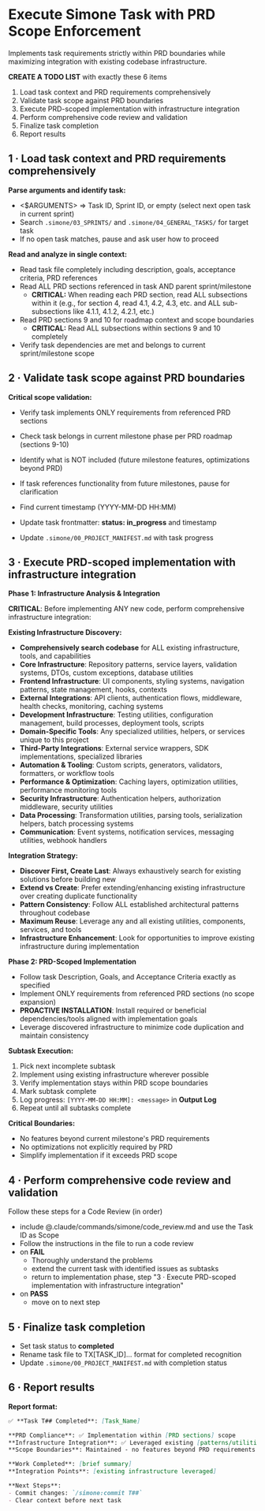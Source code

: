 # Execute Simone Task with PRD Scope Enforcement

Implements task requirements strictly within PRD boundaries while maximizing integration with existing codebase infrastructure.

**CREATE A TODO LIST** with exactly these 6 items

1. Load task context and PRD requirements comprehensively
2. Validate task scope against PRD boundaries  
3. Execute PRD-scoped implementation with infrastructure integration
4. Perform comprehensive code review and validation
5. Finalize task completion
6. Report results

## 1 · Load task context and PRD requirements comprehensively

**Parse arguments and identify task:**
- <$ARGUMENTS> ⇒ Task ID, Sprint ID, or empty (select next open task in current sprint)
- Search `.simone/03_SPRINTS/` and `.simone/04_GENERAL_TASKS/` for target task
- If no open task matches, pause and ask user how to proceed

**Read and analyze in single context:**
- Read task file completely including description, goals, acceptance criteria, PRD references
- Read ALL PRD sections referenced in task AND parent sprint/milestone
  - **CRITICAL:** When reading each PRD section, read ALL subsections within it (e.g., for section 4, read 4.1, 4.2, 4.3, etc. and ALL sub-subsections like 4.1.1, 4.1.2, 4.2.1, etc.)
- Read PRD sections 9 and 10 for roadmap context and scope boundaries
  - **CRITICAL:** Read ALL subsections within sections 9 and 10 completely
- Verify task dependencies are met and belongs to current sprint/milestone scope

## 2 · Validate task scope against PRD boundaries

**Critical scope validation:**
- Verify task implements ONLY requirements from referenced PRD sections
- Check task belongs in current milestone phase per PRD roadmap (sections 9-10)
- Identify what is NOT included (future milestone features, optimizations beyond PRD)
- If task references functionality from future milestones, pause for clarification

- Find current timestamp (YYYY-MM-DD HH:MM)
- Update task frontmatter: **status: in_progress** and timestamp
- Update `.simone/00_PROJECT_MANIFEST.md` with task progress

## 3 · Execute PRD-scoped implementation with infrastructure integration

**Phase 1: Infrastructure Analysis & Integration**

**CRITICAL**: Before implementing ANY new code, perform comprehensive infrastructure integration:

**Existing Infrastructure Discovery:**
- **Comprehensively search codebase** for ALL existing infrastructure, tools, and capabilities
- **Core Infrastructure**: Repository patterns, service layers, validation systems, DTOs, custom exceptions, database utilities
- **Frontend Infrastructure**: UI components, styling systems, navigation patterns, state management, hooks, contexts
- **External Integrations**: API clients, authentication flows, middleware, health checks, monitoring, caching systems
- **Development Infrastructure**: Testing utilities, configuration management, build processes, deployment tools, scripts
- **Domain-Specific Tools**: Any specialized utilities, helpers, or services unique to this project
- **Third-Party Integrations**: External service wrappers, SDK implementations, specialized libraries
- **Automation & Tooling**: Custom scripts, generators, validators, formatters, or workflow tools
- **Performance & Optimization**: Caching layers, optimization utilities, performance monitoring tools
- **Security Infrastructure**: Authentication helpers, authorization middleware, security utilities
- **Data Processing**: Transformation utilities, parsing tools, serialization helpers, batch processing systems
- **Communication**: Event systems, notification services, messaging utilities, webhook handlers

**Integration Strategy:**
- **Discover First, Create Last**: Always exhaustively search for existing solutions before building new
- **Extend vs Create**: Prefer extending/enhancing existing infrastructure over creating duplicate functionality
- **Pattern Consistency**: Follow ALL established architectural patterns throughout codebase
- **Maximum Reuse**: Leverage any and all existing utilities, components, services, and tools
- **Infrastructure Enhancement**: Look for opportunities to improve existing infrastructure during implementation

**Phase 2: PRD-Scoped Implementation**

- Follow task Description, Goals, and Acceptance Criteria exactly as specified
- Implement ONLY requirements from referenced PRD sections (no scope expansion)
- **PROACTIVE INSTALLATION**: Install required or beneficial dependencies/tools aligned with implementation goals
- Leverage discovered infrastructure to minimize code duplication and maintain consistency

**Subtask Execution:**
1. Pick next incomplete subtask
2. Implement using existing infrastructure wherever possible
3. Verify implementation stays within PRD scope boundaries  
4. Mark subtask complete
5. Log progress: `[YYYY-MM-DD HH:MM]: <message>` in **Output Log**
6. Repeat until all subtasks complete

**Critical Boundaries:**
- No features beyond current milestone's PRD requirements
- No optimizations not explicitly required by PRD
- Simplify implementation if it exceeds PRD scope

## 4 · Perform comprehensive code review and validation

Follow these steps for a Code Review (in order)

- include @.claude/commands/simone/code_review.md and use the Task ID as Scope
- Follow the instructions in the file to run a code review
- on **FAIL**
  - Thoroughly understand the problems
  - extend the current task with identified issues as subtasks
  - return to implementation phase, step "3 · Execute PRD-scoped implementation with infrastructure integration"
- on **PASS**
  - move on to next step

## 5 · Finalize task completion

- Set task status to **completed**
- Rename task file to TX[TASK_ID]... format for completed recognition
- Update `.simone/00_PROJECT_MANIFEST.md` with completion status

## 6 · Report results

**Report format:**

```markdown
✅ **Task T## Completed**: [Task_Name]

**PRD Compliance**: ✅ Implementation within [PRD sections] scope
**Infrastructure Integration**: ✅ Leveraged existing [patterns/utilities/components]
**Scope Boundaries**: Maintained - no features beyond PRD requirements

**Work Completed**: [brief summary]
**Integration Points**: [existing infrastructure leveraged]

**Next Steps**: 
- Commit changes: `/simone:commit T##`
- Clear context before next task
```
